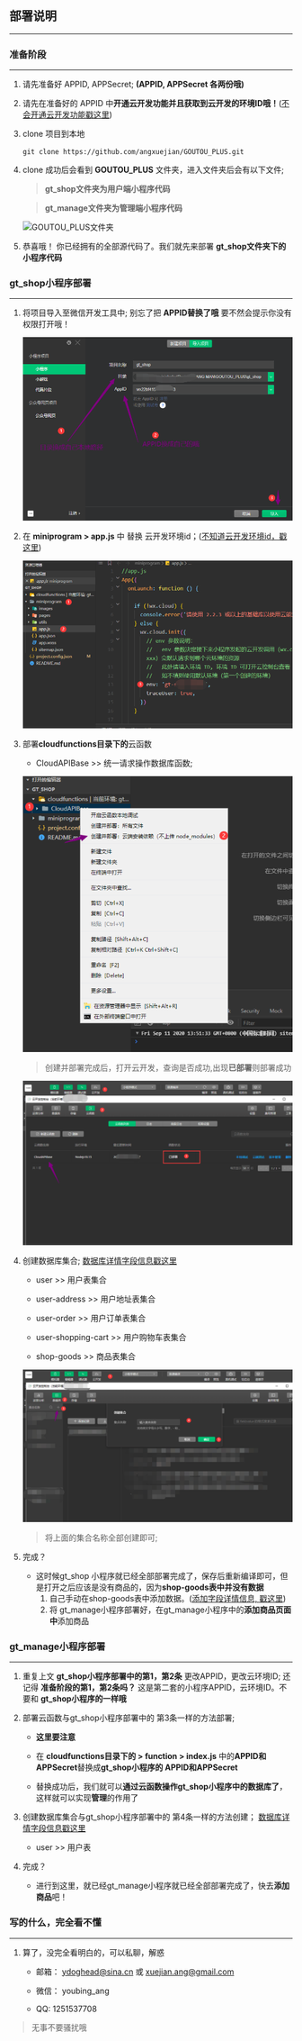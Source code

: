 ## 部署说明
---
### 准备阶段
---
1. 请先准备好 APPID, APPSecret; **(APPID, APPSecret 各两份哦)**
2. 请先在准备好的 APPID 中**开通云开发功能并且获取到云开发的环境ID哦！**([不会开通云开发功能戳这里](./wxCloudDevelopment))
3. clone 项目到本地
    ```
    git clone https://github.com/angxuejian/GOUTOU_PLUS.git
    ```
4. clone 成功后会看到 **GOUTOU_PLUS** 文件夹，进入文件夹后会有以下文件;
    > **gt_shop文件夹为用户端小程序代码**

    > **gt_manage文件夹为管理端小程序代码**

    ![GOUTOU_PLUS文件夹](http://m.qpic.cn/psc?/V51tU9Lc3qlSDA40U7Me4LFIuS3nVOWS/ruAMsa53pVQWN7FLK88i5kq5WTilL9azobnCQex7qna*MdLZDU50QntjGbJi.RaAXhum0d93yIkDsmCz8*pmFOz0xtWWjutDMSXr9AuvD10!/b&bo=igJDAQAAAAADB.g!&rf=viewer_4)

5. 恭喜哦！ 你已经拥有的全部源代码了。我们就先来部署 **gt_shop文件夹下的小程序代码**

### gt_shop小程序部署
---
1. 将项目导入至微信开发工具中; 别忘了把 **APPID替换了哦** 要不然会提示你没有权限打开哦！

    ![导入项目](./img/d.png)

2. 在 **miniprogram > app.js** 中 替换 云开发环境id；([不知道云开发环境id，戳这里](./wxCloudDevelopment))

    ![替换云开发环境id](./img/g.png)

3. 部署**cloudfunctions目录下的**云函数
    - CloudAPIBase >> 统一请求操作数据库函数;

    ![云函数](./img/h.png)

    > 创建并部署完成后，打开云开发，查询是否成功,出现**已部署**则部署成功

    ![部署云函数](./img/i.png)

4. 创建数据库集合; [数据库详情字段信息戳这里](./wxDatabaseInfo)
    - user               >> 用户表集合

    - user-address       >> 用户地址表集合
    - user-order         >> 用户订单表集合
    - user-shopping-cart >> 用户购物车表集合
    - shop-goods         >> 商品表集合

    ![创建数据库](./img/j.png)

    > 将上面的集合名称全部创建即可; 

5. 完成？
    - 这时候gt_shop 小程序就已经全部部署完成了，保存后重新编译即可，但是打开之后应该是没有商品的，因为**shop-goods表中并没有数据**
        1. 自己手动在shop-goods表中添加数据。([添加字段详情信息, 戳这里]())
        2. 将 gt_manage小程序部署好，在gt_manage小程序中的**添加商品页面中**添加商品

### gt_manage小程序部署
----

1. 重复上文 **gt_shop小程序部署中的第1，第2条**  更改APPID，更改云环境ID; 还记得 **准备阶段的第1，第2条吗？** 这是第二套的小程序APPID，云环境ID。不要和 **gt_shop小程序的一样哦**

2. 部署云函数与gt_shop小程序部署中的 第3条一样的方法部署; 
    - **这里要注意**
    - 在 **cloudfunctions目录下的 > function > index.js** 中的**APPID和APPSecret**替换成**gt_shop小程序的 APPID和APPSecret**

    - 替换成功后，我们就可以**通过云函数操作gt_shop小程序中的数据库了**，这样就可以实现**管理**的作用了

3. 创建数据库集合与gt_shop小程序部署中的 第4条一样的方法创建； [数据库详情字段信息戳这里](./wxDatabaseInfo)
    - user >> 用户表

4. 完成？
    - 进行到这里，就已经gt_manage小程序就已经全部部署完成了，快去**添加商品**吧！


### 写的什么，完全看不懂
---
1. 算了，没完全看明白的，可以私聊，解惑

    - 邮箱： ydoghead@sina.cn 或 xuejian.ang@gmail.com

    - 微信： youbing_ang
    
    - QQ:   1251537708

> 无事不要骚扰哦

